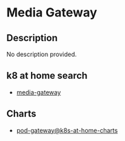 # Media Gateway

## Description

No description provided.

## k8 at home search

- [media-gateway](https://nanne.dev/k8s-at-home-search/#/media-gateway)

## Charts

- [pod-gateway@k8s-at-home-charts](https://k8s-at-home.com/charts/)
